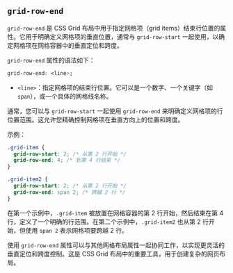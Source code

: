 ## `grid-row-end`

`grid-row-end` 是 CSS Grid 布局中用于指定网格项（grid items）结束行位置的属性。它用于明确定义网格项的垂直位置，通常与 `grid-row-start` 一起使用，以确定网格项在网格容器中的垂直定位和跨度。

`grid-row-end` 属性的语法如下：

```css
grid-row-end: <line>;
```

- `<line>`：指定网格项的结束行位置。它可以是一个数字、一个关键字（如 `span`），或一个具体的网格线名称。

通常，您可以与 `grid-row-start` 一起使用 `grid-row-end` 来明确定义网格项的行位置范围。这允许您精确控制网格项在垂直方向上的位置和跨度。

示例：

```css
.grid-item {
  grid-row-start: 2; /* 从第 2 行开始 */
  grid-row-end: 4; /* 到第 4 行结束 */
}

.grid-item2 {
  grid-row-start: 2; /* 从第 2 行开始 */
  grid-row-end: span 2; /* 跨越 2 行 */
}
```

在第一个示例中，`.grid-item` 被放置在网格容器的第 2 行开始，然后结束在第 4 行，定义了一个明确的行范围。在第二个示例中，`.grid-item2` 也从第 2 行开始，但使用 `span 2` 表示网格项要跨越 2 行。

使用 `grid-row-end` 属性可以与其他网格布局属性一起协同工作，以实现更灵活的垂直定位和跨度控制。这是 CSS Grid 布局中的重要工具，用于创建复杂的网页布局。
